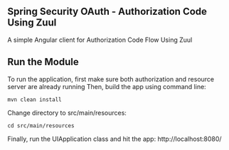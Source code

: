 ## Spring Security OAuth - Authorization Code Using Zuul
A simple Angular client for Authorization Code Flow Using Zuul

## Run the Module
To run the application, first make sure both authorization and resource server are already running
Then, build the app using command line:
```
mvn clean install
```

Change directory to src/main/resources:
```
cd src/main/resources
```

Finally, run the UIApplication class and hit the app: 
http://localhost:8080/